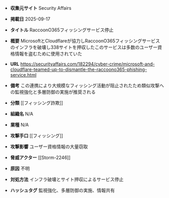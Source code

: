 - **収集元サイト**
Security Affairs

- **掲載日**
2025-09-17

- **タイトル**
RaccoonO365フィッシングサービス停止

- **概要**
MicrosoftとCloudflareが協力しRaccoonO365フィッシングサービスのインフラを破壊し338サイトを押収したこのサービスは多数のユーザー資格情報を盗むために使用されていた

- **URL**
https://securityaffairs.com/182294/cyber-crime/microsoft-and-cloudflare-teamed-up-to-dismantle-the-raccoono365-phishing-service.html

- **備考**
この連携により大規模なフィッシング活動が阻止されたため類似攻撃への監視強化と多層防御の実施が推奨される

- **分類**
[[フィッシング詐欺]]

- **組織名**
N/A

- **業種**
N/A

- **攻撃手口**
[[フィッシング]]

- **攻撃影響**
ユーザー資格情報の大量窃取

- **脅威アクター**
[[Storm-2246]]

- **原因**
不明

- **対処方法**
インフラ破壊とサイト押収によるサービス停止

- **ハッシュタグ**
監視強化、多層防御の実施、情報共有
